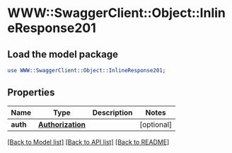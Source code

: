 # WWW::SwaggerClient::Object::InlineResponse201

## Load the model package
```perl
use WWW::SwaggerClient::Object::InlineResponse201;
```

## Properties
Name | Type | Description | Notes
------------ | ------------- | ------------- | -------------
**auth** | [**Authorization**](Authorization.md) |  | [optional] 

[[Back to Model list]](../README.md#documentation-for-models) [[Back to API list]](../README.md#documentation-for-api-endpoints) [[Back to README]](../README.md)


